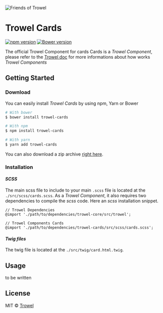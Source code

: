 ![Friends of Trowel](https://raw.githubusercontent.com/Trowel/Trowel/master/media/dist/banners/friendsoftrowel-black-on-transparent.png)

# Trowel Cards
[![npm version](https://badge.fury.io/js/trowel-Cards.svg)](https://badge.fury.io/js/trowel)
[![Bower version](https://badge.fury.io/bo/trowel-Cards.svg)](https://badge.fury.io/bo/trowel-Cards)

The official Trowel Component for cards
Cards is a *Trowel Component*, please refer to the [Trowel doc](http://trowel.github.io/) for more informations about how works *Trowel Components*

## Getting Started
### Download
You can easily install *Trowel Cards* by using npm, Yarn or Bower

```bash
# With bower
$ bower install trowel-cards

# With npm
$ npm install trowel-cards

# With yarn
$ yarn add trowel-cards
```

You can also download a zip archive [right here](https://github.com/FriendsOfTrowel/Cards/archive/master.zip).

### Installation
#### *SCSS*
The main scss file to include to your main `.scss` file is located at the `./src/scss/cards.scss`. As a *Trowel Component*, it also requires two dependencies to compile the *scss* code. Here an *scss* installation snippet.

```
// Trowel Dependencies
@import './path/to/dependencies/trowel-core/src/trowel';

// Trowel Components Cards
@import './path/to/dependencies/trowel-cards/src/scss/cards.scss';
```



#### *Twig files*
The twig file is located at the `./src/twig/card.html.twig`.

## Usage
to be written

## License
MIT © [Trowel](trowel.github.io)
